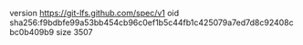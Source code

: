 version https://git-lfs.github.com/spec/v1
oid sha256:f9bdbfe99a53bb454cb96c0ef1b5c44fb1c425079a7ed7d8c92408cbc0b409b9
size 3507
